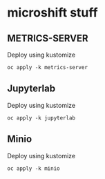 # microshift stuff

## METRICS-SERVER
Deploy using kustomize
```shell
oc apply -k metrics-server
```

## Jupyterlab
Deploy using kustomize
```shell
oc apply -k jupyterlab
```

## Minio
Deploy using kustomize
```shell
oc apply -k minio
```
